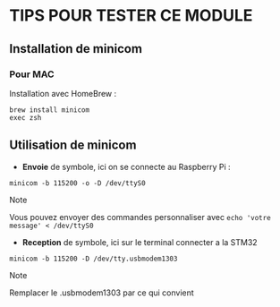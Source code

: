 # TIPS POUR TESTER CE MODULE

## Installation de minicom
### Pour MAC
Installation avec HomeBrew :

```
brew install minicom
exec zsh
```


## Utilisation de minicom
 - **Envoie** de symbole, ici on se connecte au Raspberry Pi : 
```
minicom -b 115200 -o -D /dev/ttyS0 
```
>[!NOTE]
>Vous pouvez envoyer des commandes personnaliser avec  `echo 'votre message' < /dev/ttyS0`

 - **Reception** de symbole, ici sur le terminal connecter a la STM32
```
minicom -b 115200 -D /dev/tty.usbmodem1303
```
>[!NOTE]
> Remplacer le .usbmodem1303 par ce qui convient

